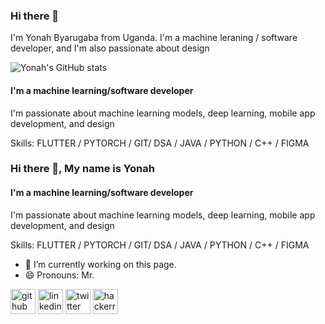 ### Hi there 👋
I'm Yonah Byarugaba from Uganda. I'm a machine leraning / software developer, and I'm also passionate about design


![Yonah's GitHub stats](https://github-readme-stats.vercel.app/api?username=yonahgraphics&hide=contribs,prs)

#### I'm a machine learning/software developer
I'm passionate about machine learning models, deep learning, mobile app development, and design

Skills: FLUTTER / PYTORCH / GIT/ DSA / JAVA / PYTHON / C++ / FIGMA



### Hi there 👋, My name is Yonah
#### I'm a machine learning/software developer
I'm passionate about machine learning models, deep learning, mobile app development, and design

Skills: FLUTTER / PYTORCH / GIT/ DSA / JAVA / PYTHON / C++ / FIGMA

- 🔭 I’m currently working on this page. 
- 😄 Pronouns: Mr. 


[<img src='https://cdn.jsdelivr.net/npm/simple-icons@3.0.1/icons/github.svg' alt='github' height='40'>](https://github.com/yonahgraphics)  [<img src='https://cdn.jsdelivr.net/npm/simple-icons@3.0.1/icons/linkedin.svg' alt='linkedin' height='40'>](https://www.linkedin.com/in/yonah-byarugaba/)  [<img src='https://cdn.jsdelivr.net/npm/simple-icons@3.0.1/icons/twitter.svg' alt='twitter' height='40'>](https://twitter.com/yonahgraphics)  [<img src='https://cdn.jsdelivr.net/npm/simple-icons@3.0.1/icons/hackerrank.svg' alt='hackerrank' height='40'>](https://www.hackerrank.com/yonahgraphics)  








